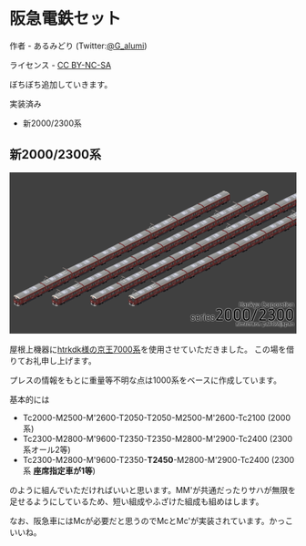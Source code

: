 # 阪急電鉄セット
作者 - あるみどり (Twitter:[@G_alumi](https://twitter.com/G_alumi))

ライセンス - [CC BY-NC-SA](https://creativecommons.org/licenses/by-nc-sa/4.0/deed.ja)

ぼちぼち追加していきます。

実装済み
- 新2000/2300系

## 新2000/2300系
![サムネ新2000](N2000/thumbnail_N2000.png)

屋根上機器に[htrkdk様の京王7000系](https://sites.google.com/site/htrsimu)を使用させていただきました。
この場を借りてお礼申し上げます。

プレスの情報をもとに重量等不明な点は1000系をベースに作成しています。

基本的には
- Tc2000-M2500-M'2600-T2050-T2050-M2500-M'2600-Tc2100 (2000系)
- Tc2300-M2800-M'9600-T2350-T2350-M2800-M'2900-Tc2400 (2300系オール2等)
- Tc2300-M2800-M'9600-T2350-**T2450**-M2800-M'2900-Tc2400 (2300系 **座席指定車が1等**)

のように組んでいただければいいと思います。MM'が共通だったりサハが無限を足せるようにしているため、短い組成やふざけた組成も組めはします。

なお、阪急車にはMcが必要だと思うのでMcとMc'が実装されています。かっこいいね。
